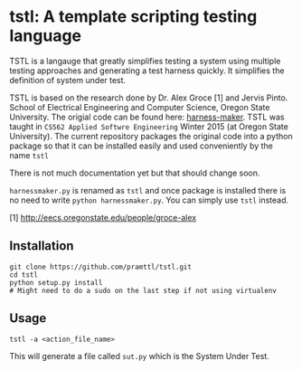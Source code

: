 tstl: A template scripting testing language
===========================================

TSTL is a langauge that greatly simplifies testing a system using multiple testing approaches and generating a test harness quickly.
It simplifies the definition of system under test.

TSTL is based on the research done by Dr. Alex Groce [1] and Jervis Pinto. School of Electrical Engineering and Computer Science, Oregon State University. The origial code can be found here: [harness-maker](https://code.google.com/p/harness-maker/). TSTL was taught in `CS562 Applied Softwre Engineering` Winter 2015 (at Oregon State University). The current repository packages the original code into a python package so that it can be installed easily and used conveniently by the name `tstl`

There is not much documentation yet but that should change soon.

`harnessmaker.py` is renamed as `tstl` and once package is installed there is no need to write `python harnessmaker.py`.
You can simply use `tstl` instead.


[1] http://eecs.oregonstate.edu/people/groce-alex

Installation
------------


    git clone https://github.com/pramttl/tstl.git
    cd tstl
    python setup.py install
    # Might need to do a sudo on the last step if not using virtualenv


Usage
-----

    tstl -a <action_file_name>

This will generate a file called `sut.py` which is the System Under Test.
